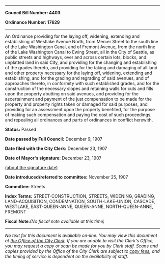

********

**Council Bill Number: 4403**
   
**Ordinance Number: 17629**
********

 An Ordinance providing for the laying off, widening, extending and establishing of Westlake Avenue North, from Mercer Street to the south line of the Lake Washington Canal, and of Fremont Avenue, from the north line of the Lake Washington Canal to Ewing Street, all in the City of Seattle, as public streets and highways, over and across certain lots, blocks, and unplatted land in said City, and providing for the changing and establishing of the grades thereto, and providing for the taking and damaging of all land and other property necessary for the laying off, widening, extending and establishing, and for the grading and regrading of said avenues, and of approaches thereto, in conformity with such established grades, and for the construction of the necessary slopes and retaining walls for cuts and fills upon the property abutting on said avenues, and providing for the ascertainment and payment of the just compensation to be made for the property and property rights taken or damaged for said purposes, and providing for an assessment upon the property benefited, for the purpose of making such compensation and paying the cost of such proceedings, and repealing all ordinances and parts of ordinances in conflict herewith.

**Status:** Passed
   
**Date passed by Full Council:** December 9, 1907
   
**Date filed with the City Clerk:** December 23, 1907
   
**Date of Mayor's signature:** December 23, 1907
   
[(about the signature date)](/~public/approvaldate.htm)
   
   
   
**Date introduced/referred to committee:** November 25, 1907
   
**Committee:** Streets
   
   
**Index Terms:** STREET-CONSTRUCTION, STREETS, WIDENING, GRADING, LAND-ACQUISITION, CONDEMNATION, SOUTH-LAKE-UNION, CASCADE, WESTLAKE, EAST-QUEEN-ANNE, QUEEN-ANNE, NORTH-QUEEN-ANNE, FREMONT

**Fiscal Note:**_(No fiscal note available at this time)_
********

_No text for this document is available on-line. You may view this document at [the Office of the City Clerk](http://www.seattle.gov/leg/clerk/contactUs.htm). If you are unable to visit the Clerk's Office, you may request a copy or scan be made for you by Clerk staff. Scans and copies provided by the Office of the City Clerk are subject to [copy fees](http://clerk.seattle.gov/~public/clerkfees.htm), and the timing of service is dependent on the availability of staff._

